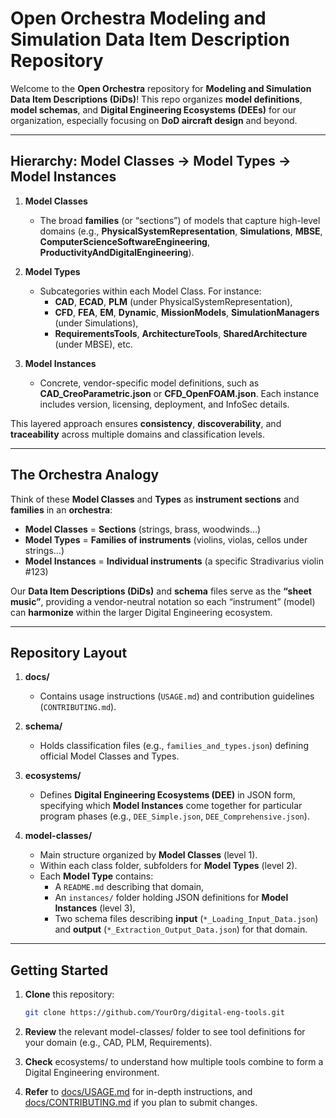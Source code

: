 # Open Orchestra Modeling and Simulation Data Item Description Repository

Welcome to the **Open Orchestra** repository for **Modeling and Simulation Data Item Descriptions (DiDs)**! This repo organizes **model definitions**, **model schemas**, and **Digital Engineering Ecosystems (DEEs)** for our organization, especially focusing on **DoD aircraft design** and beyond.

---

## Hierarchy: Model Classes → Model Types → Model Instances

1. **Model Classes**  
   - The broad **families** (or “sections”) of models that capture high-level domains (e.g., **PhysicalSystemRepresentation**, **Simulations**, **MBSE**, **ComputerScienceSoftwareEngineering**, **ProductivityAndDigitalEngineering**).

2. **Model Types**  
   - Subcategories within each Model Class. For instance:
     - **CAD**, **ECAD**, **PLM** (under PhysicalSystemRepresentation),
     - **CFD**, **FEA**, **EM**, **Dynamic**, **MissionModels**, **SimulationManagers** (under Simulations),
     - **RequirementsTools**, **ArchitectureTools**, **SharedArchitecture** (under MBSE), etc.

3. **Model Instances**  
   - Concrete, vendor-specific model definitions, such as **CAD_CreoParametric.json** or **CFD_OpenFOAM.json**. Each instance includes version, licensing, deployment, and InfoSec details.

This layered approach ensures **consistency**, **discoverability**, and **traceability** across multiple domains and classification levels.

---

## The Orchestra Analogy

Think of these **Model Classes** and **Types** as **instrument sections** and **families** in an **orchestra**:

- **Model Classes** = **Sections** (strings, brass, woodwinds…)  
- **Model Types** = **Families of instruments** (violins, violas, cellos under strings…)  
- **Model Instances** = **Individual instruments** (a specific Stradivarius violin #123)

Our **Data Item Descriptions (DiDs)** and **schema** files serve as the **“sheet music”**, providing a vendor-neutral notation so each “instrument” (model) can **harmonize** within the larger Digital Engineering ecosystem.

---

## Repository Layout

1. **docs/**  
   - Contains usage instructions (`USAGE.md`) and contribution guidelines (`CONTRIBUTING.md`).

2. **schema/**  
   - Holds classification files (e.g., `families_and_types.json`) defining official Model Classes and Types.

3. **ecosystems/**  
   - Defines **Digital Engineering Ecosystems (DEE)** in JSON form, specifying which **Model Instances** come together for particular program phases (e.g., `DEE_Simple.json`, `DEE_Comprehensive.json`).

4. **model-classes/**  
   - Main structure organized by **Model Classes** (level 1).  
   - Within each class folder, subfolders for **Model Types** (level 2).  
   - Each **Model Type** contains:
     - A `README.md` describing that domain,
     - An `instances/` folder holding JSON definitions for **Model Instances** (level 3),
     - Two schema files describing **input** (`*_Loading_Input_Data.json`) and **output** (`*_Extraction_Output_Data.json`) for that domain.

---
## Getting Started

1. **Clone** this repository:
   ```bash
   git clone https://github.com/YourOrg/digital-eng-tools.git

2.  **Review** the relevant model-classes/ folder to see tool definitions for your domain (e.g., CAD, PLM, Requirements).

3.  **Check** ecosystems/ to understand how multiple tools combine to form a Digital Engineering environment.

4.  **Refer** to [docs/USAGE.md](docs/USAGE.md) for in-depth instructions, and [docs/CONTRIBUTING.md](docs/CONTRIBUTING.md) if you plan to submit changes.
